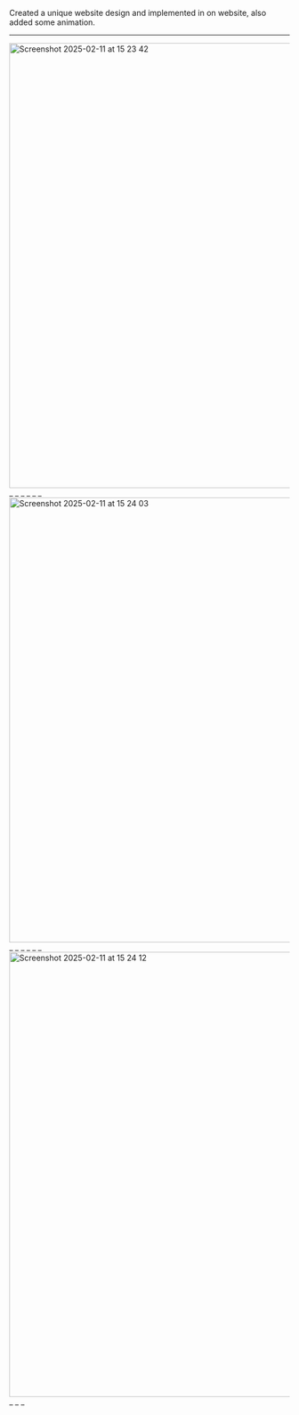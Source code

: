 Created a unique website design and implemented in on website, also added some animation. 

_ _ _
<img width="800" alt="Screenshot 2025-02-11 at 15 23 42" src="https://github.com/user-attachments/assets/2290ef47-1698-46cb-9280-9bbca788fd0a" />
_ _ _
_ _ _
<img width="800" alt="Screenshot 2025-02-11 at 15 24 03" src="https://github.com/user-attachments/assets/9314ca61-211f-459d-b1c7-6d96ca0cdcbf" />
_ _ _
_ _ _
<img width="800" alt="Screenshot 2025-02-11 at 15 24 12" src="https://github.com/user-attachments/assets/b5e00f65-285e-4a93-8bc0-1fd3dd1bba21" />
_ _ _

